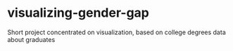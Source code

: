 # visualizing-gender-gap
Short project concentrated on visualization, based on college degrees data about graduates
